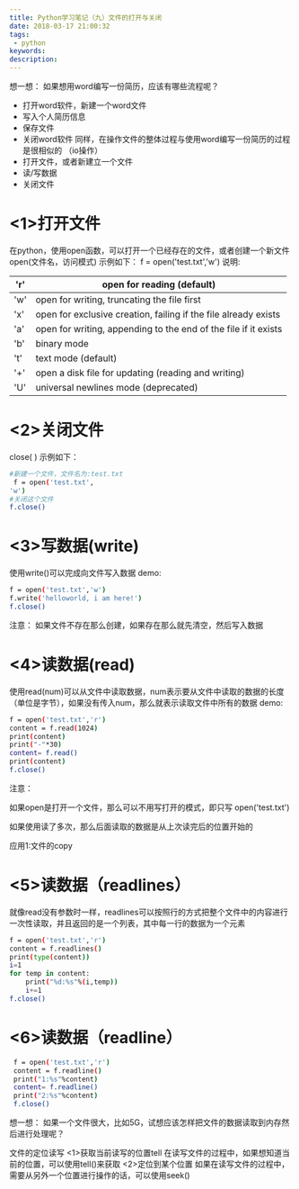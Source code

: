 ```yaml
---
title: Python学习笔记（九）文件的打开与关闭 
date: 2018-03-17 21:00:32
tags:
 - python
keywords:
description:
---
```

想一想：
如果想用word编写一份简历，应该有哪些流程呢？
* 打开word软件，新建一个word文件
* 写入个人简历信息
* 保存文件
* 关闭word软件
同样，在操作文件的整体过程与使用word编写一份简历的过程是很相似的 （io操作）
* 打开文件，或者新建立一个文件
* 读/写数据
* 关闭文件
<!-- more -->

# <1>打开文件
在python，使用open函数，可以打开一个已经存在的文件，或者创建一个新文件
open(文件名，访问模式)
示例如下：
f = open('test.txt','w')
说明:

| 'r' | open for reading (default)                                      |
| --- | --------------------------------------------------------------- |
| 'w' | open for writing, truncating the file first                     |
| 'x' | open for exclusive creation, failing if the file already exists |
| 'a' | open for writing, appending to the end of the file if it exists |
| 'b' | binary mode                                                     |
| 't' | text mode (default)                                             |
| '+' | open a disk file for updating (reading and writing)             |
|  'U'   | universal newlines mode (deprecated)                            |

# <2>关闭文件
close( )
示例如下：
``` bash
#新建一个文件，文件名为:test.txt
 f = open('test.txt',
'w')
#关闭这个文件 
f.close()
```
# <3>写数据(write)
使用write()可以完成向文件写入数据
demo:
``` bash
f = open('test.txt','w')
f.write('helloworld, i am here!')
f.close()
```
注意：
如果文件不存在那么创建，如果存在那么就先清空，然后写入数据
# <4>读数据(read)
使用read(num)可以从文件中读取数据，num表示要从文件中读取的数据的长度（单位是字节），如果没有传入num，那么就表示读取文件中所有的数据
demo:
``` bash
f = open('test.txt','r')
content = f.read(1024)
print(content)
print("-"*30)
content= f.read()
print(content)
f.close()
 ```
注意：

如果open是打开一个文件，那么可以不用写打开的模式，即只写 open('test.txt')

如果使用读了多次，那么后面读取的数据是从上次读完后的位置开始的


应用1:文件的copy


# <5>读数据（readlines）
就像read没有参数时一样，readlines可以按照行的方式把整个文件中的内容进行一次性读取，并且返回的是一个列表，其中每一行的数据为一个元素
``` bash
f = open('test.txt','r')
content = f.readlines()
print(type(content))
i=1
for temp in content: 
	print("%d:%s"%(i,temp)) 
	i+=1
f.close()
```


# <6>读数据（readline）
``` bash
 f = open('test.txt','r')
 content = f.readline()
 print("1:%s"%content)
 content= f.readline()
 print("2:%s"%content)
 f.close()
```

想一想：
如果一个文件很大，比如5G，试想应该怎样把文件的数据读取到内存然后进行处理呢？


文件的定位读写
<1>获取当前读写的位置tell
在读写文件的过程中，如果想知道当前的位置，可以使用tell()来获取
<2>定位到某个位置
如果在读写文件的过程中，需要从另外一个位置进行操作的话，可以使用seek()

